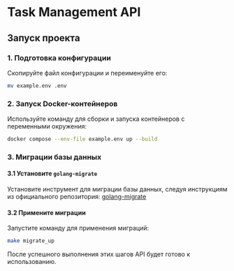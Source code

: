 # Task Management API

## Запуск проекта

### 1. Подготовка конфигурации
Скопируйте файл конфигурации и переименуйте его:
```sh
mv example.env .env
```

### 2. Запуск Docker-контейнеров
Используйте команду для сборки и запуска контейнеров с переменными окружения:
```sh
docker compose --env-file example.env up --build
```

### 3. Миграции базы данных

#### 3.1 Установите `golang-migrate`
Установите инструмент для миграции базы данных, следуя инструкциям из официального репозитория:
[golang-migrate](https://github.com/golang-migrate/migrate)

#### 3.2 Примените миграции
Запустите команду для применения миграций:
```sh
make migrate_up
```

После успешного выполнения этих шагов API будет готово к использованию.

